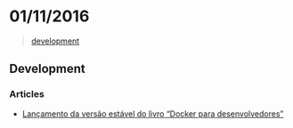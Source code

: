 # 01/11/2016

> [development](#development)


## Development

### Articles
- [Lançamento da versão estável do livro “Docker para desenvolvedores”](http://techfree.com.br/2016/11/lancamento-da-versao-estavel-do-livro-docker-para-desenvolvedores/)